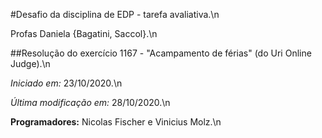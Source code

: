 
#Desafio da disciplina de EDP - tarefa avaliativa.\n

Profas Daniela {Bagatini, Saccol}.\n

##Resolução do exercício 1167 - "Acampamento de férias" (do Uri Online Judge).\n

*Iniciado em:* 23/10/2020.\n

*Última modificação em:* 28/10/2020.\n

**Programadores:** Nicolas Fischer e Vinicius Molz.\n
